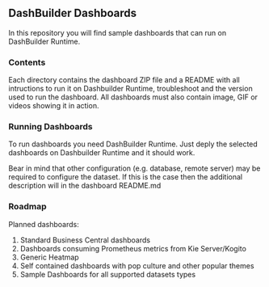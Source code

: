 DashBuilder Dashboards
--

In this repository you will find sample dashboards that can run on DashBuilder Runtime.

### Contents
Each directory contains the dashboard ZIP file and a README with all intructions to run it on Dashbuilder Runtime, troubleshoot and the version used to run the dashboard. All dashboards must also contain image, GIF or videos showing it in action.

### Running Dashboards

To run dashboards you need DashBuilder Runtime. Just deply the selected dashboards on Dashbuilder Runtime and it should work.

Bear in mind that other configuration (e.g. database, remote server) may be required to configure the dataset. If this is the case then the additional description will in the dashboard README.md



### Roadmap

Planned dashboards:

1) Standard Business Central dashboards
2) Dashboards consuming Prometheus metrics from Kie Server/Kogito
3) Generic Heatmap
4) Self contained dashboards with pop culture and other popular themes
5) Sample Dashboards for all supported datasets types
